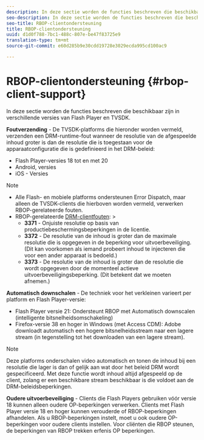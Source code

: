 ```yaml
---
description: In deze sectie worden de functies beschreven die beschikbaar zijn in verschillende versies van Flash Player en TVSDK.
seo-description: In deze sectie worden de functies beschreven die beschikbaar zijn in verschillende versies van Flash Player en TVSDK.
seo-title: RBOP-clientondersteuning
title: RBOP-clientondersteuning
uuid: d1d0f788-7bc1-488c-807e-be47f83725e9
translation-type: tm+mt
source-git-commit: e60d285b9e30cdd19728e3029ecda995cd100ac9

---
```



# RBOP-clientondersteuning {#rbop-client-support}

In deze sectie worden de functies beschreven die beschikbaar zijn in verschillende versies van Flash Player en TVSDK.

**Foutverzending** - De TVSDK-platforms die hieronder worden vermeld, verzenden een DRM-runtime-fout wanneer de resolutie van de afgespeelde inhoud groter is dan de resolutie die is toegestaan voor de apparaatconfiguratie die is gedefinieerd in het DRM-beleid:

* Flash Player-versies 18 tot en met 20
* Android, versies
* iOS - Versies

>[!NOTE]
>
>* Alle Flash- en mobiele platforms ondersteunen Error Dispatch, maar alleen de TVSDK-clients die hierboven worden vermeld, verwerken RBOP-gerelateerde fouten.
>* RBOP-gerelateerde [DRM-clientfouten](https://help.adobe.com/en_US/primetime/drm/index.html#reference-DRM_Client_Error_Messages): >
   >    * **3371** - Onjuiste resolutie op basis van productiebeschermingsbeperkingen in de licentie.
   >    * **3372** - De resolutie van de inhoud is groter dan de maximale resolutie die is opgegeven in de beperking voor uitvoerbeveiliging. (Dit kan voorkomen als iemand probeert inhoud te injecteren die voor een ander apparaat is bedoeld.)
   >    * **3373** - De resolutie van de inhoud is groter dan de resolutie die wordt opgegeven door de momenteel actieve uitvoerbeveiligingsbeperking. (Dit betekent dat we moeten afnemen.)
>



**Automatisch downschalen** - De techniek voor het verkleinen varieert per platform en Flash Player-versie:

* Flash Player versie 21: Ondersteunt RBOP met Automatisch downscalen (intelligente bitsnelheidsomschakeling)
* Firefox-versie 38 en hoger in Windows (met Access CDM): Adobe downloadt automatisch een hogere bitsnelheidsstream naar een lagere stream (in tegenstelling tot het downloaden van een lagere stream).

>[!NOTE]
>
>Deze platforms onderschalen video automatisch en tonen de inhoud bij een resolutie die lager is dan of gelijk aan wat door het beleid DRM wordt gespecificeerd. Met deze functie wordt inhoud altijd afgespeeld op de client, zolang er een beschikbare stream beschikbaar is die voldoet aan de DRM-beleidsbeperkingen.

**Oudere uitvoerbeveiliging** - Clients die Flash Players gebruiken vóór versie 18 kunnen alleen oudere OP-beperkingen verwerken. Clients met Flash Player versie 18 en hoger kunnen verouderde of RBOP-beperkingen afhandelen. Als u RBOP-beperkingen instelt, moet u ook oudere OP-beperkingen voor oudere clients instellen. Voor cliënten die RBOP steunen, de beperkingen van RBOP trekken erfenis OP beperkingen.
